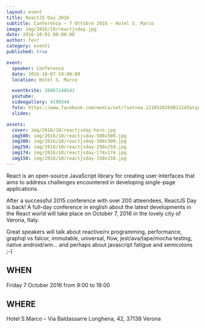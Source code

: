 ```yaml
---
layout: event
title: ReactJS Day 2016
subtitle: Conferenza – 7 Ottobre 2016 – Hotel S. Marco
image: img/2016/10/reactjsday.jpg
date: 2016-10-01 00:00:00
author: fevr
category: eventi
published: true

event:
  speaker: Conferenza
  date: 2016-10-07 19:00:00
  location: Hotel S. Marco

  eventbrite: 26067148543
  youtube:
  videogallery: 4199344
  foto: https://www.facebook.com/media/set/?set=oa.1210520269013145&type=3
  slides:

assets:
  cover: img/2016/10/reactjsday-hero.jpg
  img500: img/2016/10/reactjsday-500x500.jpg
  img300: img/2016/10/reactjsday-300x300.jpg
  img250: img/2016/10/reactjsday-250x250.jpg
  img174: img/2016/10/reactjsday-174x174.jpg
  img150: img/2016/10/reactjsday-150x150.jpg
---
```


React is an open-source JavaScript library for creating user interfaces that aims to address challenges encountered
in developing single-page applications.

After a successful 2015 conference with over 200 atteendees, ReactJS Day is back!
A full-day conference in english about the latest developments in the React world will take place on
October 7, 2016 in the lovely city of Verona, Italy.

Great speakers will talk about reactive/rx programming, performance, graphql vs falcor, immutable, universal,
flow, jest/ava/tape/mocha testing, native android/win... and perhaps about javascript fatigue and semicolons ;-)


## WHEN
Friday 7 October 2016 from 9:00 to 18:00

## WHERE
Hotel S.Marco – Via Baldassarre Longhena, 42, 37138 Verona